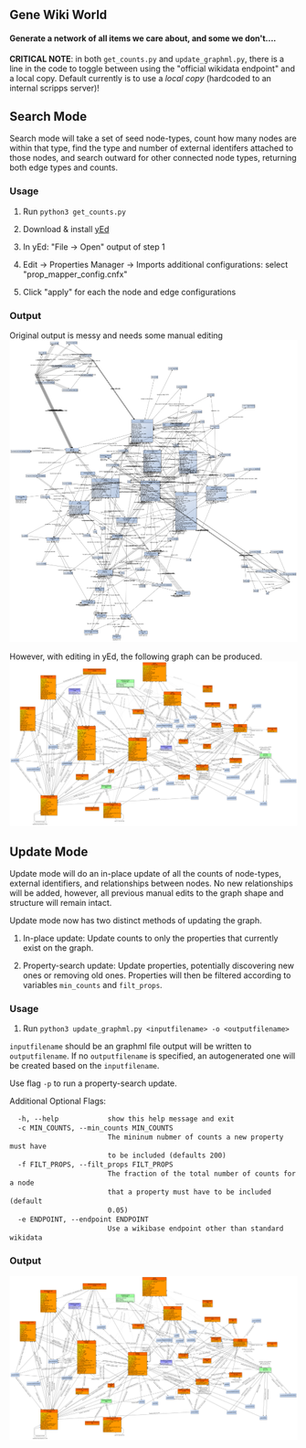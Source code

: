 ## Gene Wiki World
#### Generate a network of all items we care about, and some we don't....

**CRITICAL NOTE**: in both `get_counts.py` and `update_graphml.py`, there is a line in the code to toggle between using the "official wikidata endpoint" and a local copy.  Default currently is to use a *local copy* (hardcoded to an internal scripps server)!

## Search Mode

Search mode will take a set of seed node-types, count how many nodes are within that type,
find the type and number of external identifers attached to those nodes, and search outward
for other connected node types, returning both edge types and counts.

### Usage

1. Run ```python3 get_counts.py```

2. Download & install [yEd](https://www.yworks.com/products/yed)

3. In yEd: "File -> Open" output of step 1

4. Edit -> Properties Manager -> Imports additional configurations: select "prop_mapper_config.cnfx"

5. Click "apply" for each the node and edge configurations

### Output

Original output is messy and needs some manual editing
![search.png](search.png)

However, with editing in yEd, the following graph can be produced.
![wikidata-update-Dec-21-2018.png](wikidata-update-Dec-21-2018.png)

## Update Mode

Update mode will do an in-place update of all the counts of node-types, external identifiers,
and relationships between nodes. No new relationships will be added, however, all previous
manual edits to the graph shape and structure will remain intact.

Update mode now has two distinct methods of updating the graph.

1. In-place update: Update counts to only the properties that currently exist on the graph.

2. Property-search update: Update properties, potentially discovering new ones or removing old ones.
Properties will then be filtered according to variables `min_counts` and `filt_props`.


### Usage

1. Run ```python3 update_graphml.py <inputfilename> -o <outputfilename>```

`inputfilename` should be an graphml file
output will be written to `outputfilename`.  If no `outputfilename` is specified, an autogenerated one will be created based on the `inputfilename`.

Use flag `-p` to run a property-search update.

Additional Optional Flags:
```
  -h, --help            show this help message and exit
  -c MIN_COUNTS, --min_counts MIN_COUNTS
                        The mininum nubmer of counts a new property must have
                        to be included (defaults 200)
  -f FILT_PROPS, --filt_props FILT_PROPS
                        The fraction of the total number of counts for a node
                        that a property must have to be included (default
                        0.05)
  -e ENDPOINT, --endpoint ENDPOINT
                        Use a wikibase endpoint other than standard wikidata
```

### Output

![update.png](update.png)

